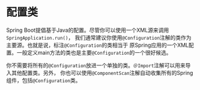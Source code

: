 配置类
===============
Spring Boot提倡基于Java的配置。尽管你可以使用一个XML源来调用`SpringApplication.run()`，
我们通常建议你使用`@Configuration`注解的类作为主要源。也就是说，标注`@Configuration`的类相当于
原Spring应用的一个XML配置。一般定义main方法的类也是主要`@Configuration`的一个很好候选。

你不需要将所有的`@Configuration`放进一个单独的类。`＠Import`注解可以用来导入其他配置类。另外，
你也可以使用`@ComponentScan`注解自动收集所有的Spring组件，包括`@Configuration`类。
